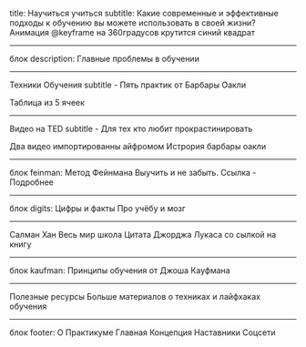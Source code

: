 title: Научиться учиться
subtitle: Какие современные и эффективные подходы к обучению вы можете использовать в своей жизни?
Анимация @keyframe на 360градусов крутится синий квадрат

___________________________
блок description:
Главные проблемы в обучении



___________________________
Техники Обучения 
subtitle - Пять практик от Барбары Оакли


Таблица из 5 ячеек



___________________________
Видео на TED 
subtitle - Для тех кто любит прокрастинировать


Два видео импортированны айфромом
Истрория барбары оакли


___________________________
блок feinman:
Метод Фейнмана
Выучить и не забыть.
Ссылка - Подробнее 
___________________________
блок digits:
Цифры и факты
Про учёбу и мозг

___________________________
Салман Хан
Весь мир школа
Цитата Джорджа Лукаса со сылкой на книгу



___________________________
блок kaufman:
Принципы обучения
от Джоша Кауфмана

___________________________
Полезные ресурсы 
Больше материалов о техниках и лайфхаках обучения

___________________________
блок footer:
О Практикуме
Главная
Концепция
Наставники
Соцсети

